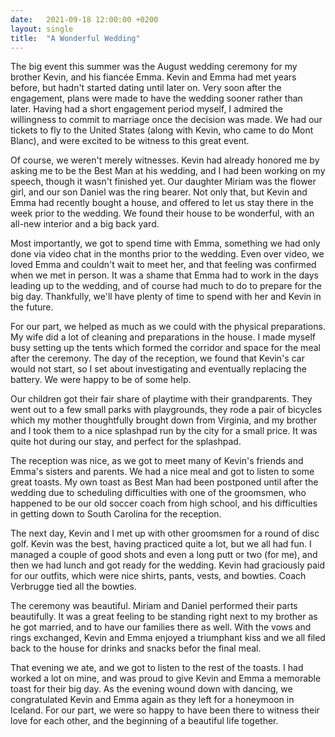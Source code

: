 ```yaml
---
date:   2021-09-18 12:00:00 +0200
layout: single
title:  "A Wonderful Wedding"
---
```

The big event this summer was the August wedding ceremony for my brother Kevin, and his fiancée Emma. Kevin and Emma had met years before, but hadn't started dating until later on. Very soon after the engagement, plans were made to have the wedding sooner rather than later. Having had a short engagement period myself, I admired the willingness to commit to marriage once the decision was made. We had our tickets to fly to the United States (along with Kevin, who came to do Mont Blanc), and were excited to be witness to this great event.

Of course, we weren't merely witnesses. Kevin had already honored me by asking me to be the Best Man at his wedding, and I had been working on my speech, though it wasn't finished yet. Our daughter Miriam was the flower girl, and our son Daniel was the ring bearer. Not only that, but Kevin and Emma had recently bought a house, and offered to let us stay there in the week prior to the wedding. We found their house to be wonderful, with an all-new interior and a big back yard.

Most importantly, we got to spend time with Emma, something we had only done via video chat in the months prior to the wedding. Even over video, we loved Emma and couldn't wait to meet her, and that feeling was confirmed when we met in person. It was a shame that Emma had to work in the days leading up to the wedding, and of course had much to do to prepare for the big day. Thankfully, we'll have plenty of time to spend with her and Kevin in the future.

For our part, we helped as much as we could with the physical preparations. My wife did a lot of cleaning and preparations in the house. I made myself busy setting up the tents which formed the corridor and space for the meal after the ceremony. The day of the reception, we found that Kevin's car would not start, so I set about investigating and eventually replacing the battery. We were happy to be of some help.

Our children got their fair share of playtime with their grandparents. They went out to a few small parks with playgrounds, they rode a pair of bicycles which my mother thoughtfully brought down from Virginia, and my brother and I took them to a nice splashpad run by the city for a small price. It was quite hot during our stay, and perfect for the splashpad.

The reception was nice, as we got to meet many of Kevin's friends and Emma's sisters and parents. We had a nice meal and got to listen to some great toasts. My own toast as Best Man had been postponed until after the wedding due to scheduling difficulties with one of the groomsmen, who happened to be our old soccer coach from high school, and his difficulties in getting down to South Carolina for the reception.

The next day, Kevin and I met up with other groomsmen for a round of disc golf. Kevin was the best, having practiced quite a lot, but we all had fun. I managed a couple of good shots and even a long putt or two (for me), and then we had lunch and got ready for the wedding. Kevin had graciously paid for our outfits, which were nice shirts, pants, vests, and bowties. Coach Verbrugge tied all the bowties.

The ceremony was beautiful. Miriam and Daniel performed their parts beautifully. It was a great feeling to be standing right next to my brother as he got married, and to have our families there as well. With the vows and rings exchanged, Kevin and Emma enjoyed a triumphant kiss and we all filed back to the house for drinks and snacks befor the final meal.

That evening we ate, and we got to listen to the rest of the toasts. I had worked a lot on mine, and was proud to give Kevin and Emma a memorable toast for their big day. As the evening wound down with dancing, we congratulated Kevin and Emma again as they left for a honeymoon in Iceland. For our part, we were so happy to have been there to witness their love for each other, and the beginning of a beautiful life together.